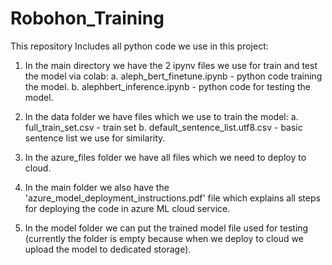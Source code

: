 # Robohon_Training
This repository Includes all python code we use in this project:
1. In the main directory we have the 2 ipynv files we use for train and test the model via colab:
    a. aleph_bert_finetune.ipynb - python code training the model.
    b. alephbert_inference.ipynb - python code for testing the model.

2. In the data folder we have files which we use to train the model:
    a. full_train_set.csv - train set
    b. default_sentence_list.utf8.csv - basic sentence list we use for similarity.
    
3. In the azure_files folder we have all files which we need to deploy to cloud.

4. In the main folder we also have the 'azure_model_deployment_instructions.pdf' file which explains all steps for deploying the code in azure ML cloud service.

5. In the model folder we can put the trained model file used for testing (currently the folder is empty because when we deploy to cloud we upload the model to dedicated storage).
